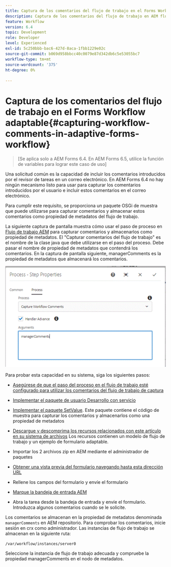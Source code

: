 ```yaml
---
title: Captura de los comentarios del flujo de trabajo en el Forms Workflow adaptable
description: Captura de los comentarios del flujo de trabajo en AEM flujo de trabajo
feature: Workflow
version: 6.4
topic: Development
role: Developer
level: Experienced
exl-id: 5c250bbb-bac6-427d-8aca-1fbb1229e02c
source-git-commit: b069d958bbcc40c0079e87d342db6c5e53055bc7
workflow-type: tm+mt
source-wordcount: '375'
ht-degree: 0%

---
```


# Captura de los comentarios del flujo de trabajo en el Forms Workflow adaptable{#capturing-workflow-comments-in-adaptive-forms-workflow}

>[Se aplica solo a AEM Forms 6.4. En AEM Forms 6.5, utilice la función de variables para lograr este caso de uso]

Una solicitud común es la capacidad de incluir los comentarios introducidos por el revisor de tareas en un correo electrónico. En AEM Forms 6.4 no hay ningún mecanismo listo para usar para capturar los comentarios introducidos por el usuario e incluir estos comentarios en el correo electrónico.

Para cumplir este requisito, se proporciona un paquete OSGi de muestra que puede utilizarse para capturar comentarios y almacenar estos comentarios como propiedad de metadatos del flujo de trabajo.

La siguiente captura de pantalla muestra cómo usar el paso de proceso en [Flujo de trabajo AEM](http://localhost:4502/editor.html/conf/global/settings/workflow/models/CaptureComments.html) para capturar comentarios y almacenarlos como propiedad de metadatos. El &quot;Capturar comentarios del flujo de trabajo&quot; es el nombre de la clase java que debe utilizarse en el paso del proceso. Debe pasar el nombre de propiedad de metadatos que contendrá los comentarios. En la captura de pantalla siguiente, managerComments es la propiedad de metadatos que almacenará los comentarios.

![workflow comments1](assets/workflowcomments1.gif)

Para probar esta capacidad en su sistema, siga los siguientes pasos:
* [Asegúrese de que el paso del proceso en el flujo de trabajo esté configurado para utilizar los comentarios del flujo de trabajo de captura](http://localhost:4502/editor.html/conf/global/settings/workflow/models/CaptureComments.html)

* [Implementar el paquete de usuario Desarrollo con servicio](/help/forms/assets/common-osgi-bundles/DevelopingWithServiceUser.jar)

* [Implementar el paquete SetValue](/help/forms/assets/common-osgi-bundles/SetValueApp.core-1.0-SNAPSHOT.jar). Este paquete contiene el código de muestra para capturar los comentarios y almacenarlos como una propiedad de metadatos

* [Descargue y descomprima los recursos relacionados con este artículo en su sistema de archivos](assets/capturecomments.zip) Los recursos contienen un modelo de flujo de trabajo y un ejemplo de formulario adaptable.

* Importar los 2 archivos zip en AEM mediante el administrador de paquetes

* [Obtener una vista previa del formulario navegando hasta esta dirección URL](http://localhost:4502/content/dam/formsanddocuments/capturecomments/jcr:content?wcmmode=disabled)

* Rellene los campos del formulario y envíe el formulario

* [Marque la bandeja de entrada AEM](http://localhost:4502/aem/inbox)

* Abra la tarea desde la bandeja de entrada y envíe el formulario. Introduzca algunos comentarios cuando se le solicite.

Los comentarios se almacenan en la propiedad de metadatos denominada `managerComments` en AEM repositorio. Para comprobar los comentarios, inicie sesión en crx como administrador. Las instancias de flujo de trabajo se almacenan en la siguiente ruta:

`/var/workflow/instances/server0`

Seleccione la instancia de flujo de trabajo adecuada y compruebe la propiedad managerComments en el nodo de metadatos.
